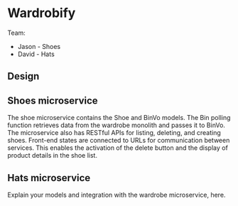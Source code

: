 # Wardrobify

Team:

* Jason - Shoes
* David - Hats

## Design

## Shoes microservice

The shoe microservice contains the Shoe and BinVo models. The Bin polling function retrieves data from the wardrobe monolith and passes it to BinVo. The microservice also has RESTful APIs for listing, deleting, and creating shoes. Front-end states are connected to URLs for communication between services. This enables the activation of the delete button and the display of product details in the shoe list.

## Hats microservice

Explain your models and integration with the wardrobe
microservice, here.
